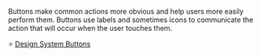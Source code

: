 Buttons make common actions more obvious and help users more easily perform them. Buttons use labels and sometimes icons to communicate the action that will occur when the user touches them.

⭐ [Design System Buttons](https://designsystem.gov.au/components/buttons/)